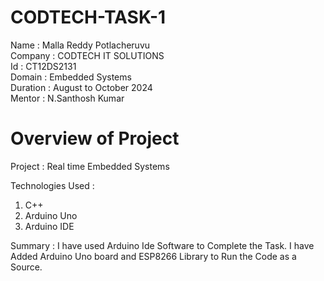 # CODTECH-TASK-1

Name : Malla Reddy Potlacheruvu                                                           
Company : CODTECH IT SOLUTIONS                                                            
Id : CT12DS2131                                                                           
Domain : Embedded Systems                                                                 
Duration : August to October 2024                                                         
Mentor : N.Santhosh Kumar  
# Overview of Project
Project : Real time Embedded Systems   

Technologies Used : 
1) C++
2) Arduino Uno
3) Arduino IDE

Summary : 
I have used Arduino Ide Software to Complete the Task. I have Added Arduino Uno board and ESP8266 Library to Run the Code as a Source.




